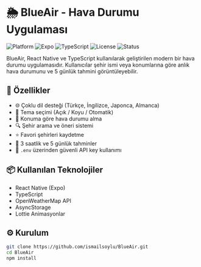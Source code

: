 # 🌦️ BlueAir - Hava Durumu Uygulaması
![Platform](https://img.shields.io/badge/platform-React%20Native-blue)
![Expo](https://img.shields.io/badge/framework-Expo-green)
![TypeScript](https://img.shields.io/badge/language-TypeScript-blue)
![License](https://img.shields.io/badge/license-MIT-brightgreen)
![Status](https://img.shields.io/badge/status-active-success)

BlueAir, React Native ve TypeScript kullanılarak geliştirilen modern bir hava durumu uygulamasıdır. Kullanıcılar şehir ismi veya konumlarına göre anlık hava durumunu ve 5 günlük tahmini görüntüleyebilir.

## 🚀 Özellikler

- 🌐 Çoklu dil desteği (Türkçe, İngilizce, Japonca, Almanca)
- 🎨 Tema seçimi (Açık / Koyu / Otomatik)
- 📍 Konuma göre hava durumu alma
- 🔍 Şehir arama ve öneri sistemi
- ⭐ Favori şehirleri kaydetme
- 🧾 3 saatlik ve 5 günlük tahminler
- 🔐 `.env` üzerinden güvenli API key kullanımı

## 📦 Kullanılan Teknolojiler

- React Native (Expo)
- TypeScript
- OpenWeatherMap API
- AsyncStorage
- Lottie Animasyonlar

## ⚙️ Kurulum

```bash
git clone https://github.com/ismailsoylu/BlueAir.git
cd BlueAir
npm install
